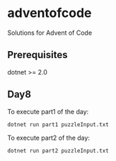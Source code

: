 # adventofcode
Solutions for Advent of Code

## Prerequisites

dotnet >= 2.0

## Day8

To execute part1 of the day:

```
dotnet run part1 puzzleInput.txt
```

To execute part2 of the day:

```
dotnet run part2 puzzleInput.txt
```
